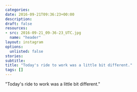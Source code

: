 ```yaml
---
categories:
date: 2016-09-21T09:36:23+00:00
description:
draft: false
resources:
- src: 2016-09-21_09-36-23_UTC.jpg
  name: "header"
layout: instagram
options:
  unlisted: false
stories:
subtitle:
title: "Today's ride to work was a little bit different."
tags: []
---
```


"Today's ride to work was a little bit different."
